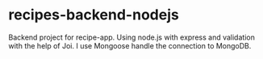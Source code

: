 # recipes-backend-nodejs
 Backend project for recipe-app. Using node.js with express and validation with the help of Joi. I use Mongoose handle the connection to MongoDB.
